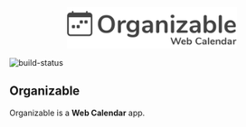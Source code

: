 <p align="center"><img src="/public/images/logo.png" width="300"></p>

![build-status](https://github.com/scavazzini/organizable/workflows/build/badge.svg)

## Organizable

Organizable is a **Web Calendar** app.
